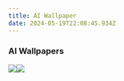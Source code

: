 ```yaml
---
title: AI Wallpaper
date: 2024-05-19T22:08:45.934Z
---
```


### AI Wallpapers

![](/uploads/skier_background_4.webp)![](/uploads/images/mountains.jpeg)
